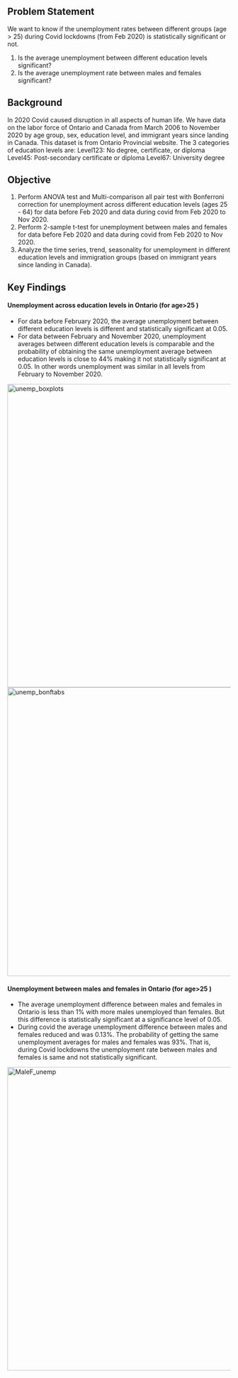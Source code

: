 ## Problem Statement
We want to know if the unemployment rates between different groups (age > 25) during Covid lockdowns (from Feb 2020) is statistically significant or not.
1. Is the average unemployment between different education levels significant?
2. Is the average unemployment rate between males and females significant?

## Background
In 2020 Covid caused disruption in all aspects of human life.
We have data on the labor force of Ontario and Canada from March 2006 to November 2020 by age group, sex, education level, and immigrant years since landing in Canada.
This dataset is from Ontario Provincial website.
The 3 categories of education levels are:
Level123: No degree, certificate, or diploma
Level45: Post-secondary certificate or diploma
Level67: University degree

## Objective
1. Perform ANOVA test and Multi-comparison all pair test with Bonferroni correction for unemployment across different education levels (ages 25 - 64) for data before Feb 2020 and data during covid from Feb 2020 to Nov 2020.
2. Perform 2-sample t-test for unemployment between males and females for data before Feb 2020 and data during covid from Feb 2020 to Nov 2020.
3. Analyze the time series, trend, seasonality for unemployment in different education levels and immigration groups (based on immigrant years since landing in Canada).

## Key Findings
#### Unemployment across education levels in Ontario (for age>25 )
- For data before February 2020, the average unemployment between different education levels is different and statistically significant at 0.05.
- For data between February and November 2020, unemployment averages between different education levels is comparable and the probability of obtaining the same unemployment average between education levels is close to 44% making it not statistically significant at 0.05. In other words unemployment was similar in all levels from February to November 2020.
<img width="683" alt="unemp_boxplots" src="https://user-images.githubusercontent.com/58715002/186265532-607ac6d7-2c5b-45bc-b5be-082c2dba101b.png">
<img width="650" alt="unemp_bonftabs" src="https://user-images.githubusercontent.com/58715002/186266595-1c7fbc3e-4edb-4aa4-bf1a-951345d63079.png">
                                                                                                                                    
#### Unemployment between males and females in Ontario (for age>25 )
- The average unemployment difference between males and females in Ontario is less than 1% with more males unemployed than females. But this difference is statistically significant at a significance level of 0.05.
- During covid the average unemployment difference between males and females reduced and was 0.13%. The probability of getting the same unemployment averages for males and females was 93%. That is, during Covid lockdowns the unemployment rate between males and females is same and not statistically significant.
<img width="683" alt="MaleF_unemp" src="https://user-images.githubusercontent.com/58715002/186394251-050d96a0-70d5-4e08-b069-26c5f8ce8477.png">

